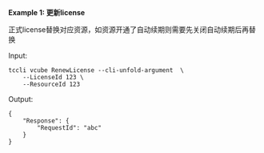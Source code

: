 **Example 1: 更新license**

正式license替换对应资源，如资源开通了自动续期则需要先关闭自动续期后再替换

Input: 

```
tccli vcube RenewLicense --cli-unfold-argument  \
    --LicenseId 123 \
    --ResourceId 123
```

Output: 
```
{
    "Response": {
        "RequestId": "abc"
    }
}
```

